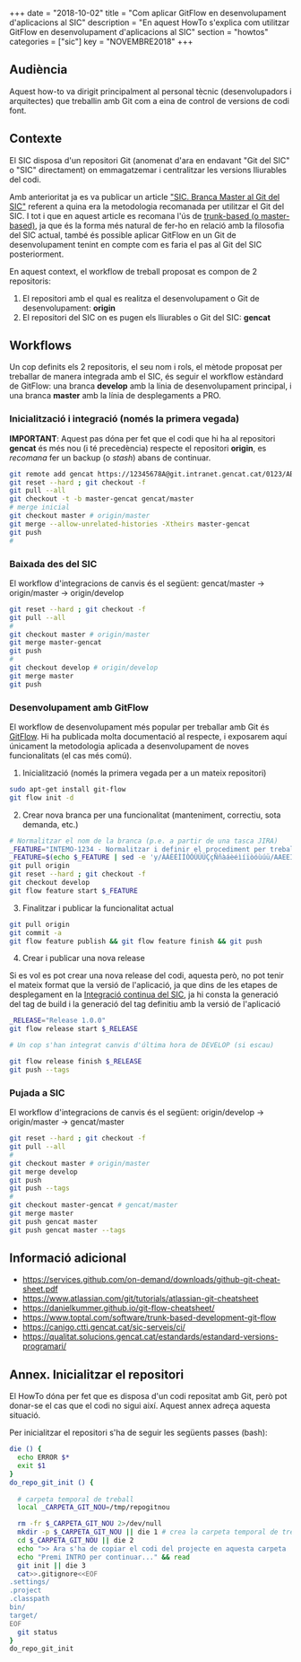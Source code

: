 +++
date = "2018-10-02"
title = "Com aplicar GitFlow en desenvolupament d'aplicacions al SIC"
description = "En aquest HowTo s'explica com utilitzar GitFlow en desenvolupament d'aplicacions al SIC"
section = "howtos"
categories = ["sic"]
key = "NOVEMBRE2018"
+++

## Audiència

Aquest how-to va dirigit principalment al personal tècnic (desenvolupadors i arquitectes) que treballin amb Git com a eina de control de versions de codi font.

## Contexte

El SIC disposa d'un repositori Git (anomenat d'ara en endavant "Git del SIC" o "SIC" directament) on emmagatzemar i centralitzar les versions lliurables del codi.

Amb anterioritat ja es va publicar un article ["SIC. Branca Master al Git del SIC"](https://canigo.ctti.gencat.cat/noticies/2018-03-05-SIC-Utilitzar-branca-master/) referent a quina era la metodologia recomanada per utilitzar el Git del SIC. I tot i que en aquest article es recomana l'ús de [trunk-based (o master-based)](https://continuousdelivery.com/foundations/continuous-integration/), ja que és la forma més natural de fer-ho en relació amb la filosofia del SIC actual, també és possible aplicar GitFlow en un Git de desenvolupament tenint en compte com es faria el pas al Git del SIC posteriorment.

En aquest context, el workflow de treball proposat es compon de 2 repositoris:

1. El repositori amb el qual es realitza el desenvolupament o Git de desenvolupament: **origin**
2. El repositori del SIC on es pugen els lliurables o Git del SIC: **gencat**

## Workflows

Un cop definits els 2 repositoris, el seu nom i rols, el mètode proposat per treballar de manera integrada amb el SIC, és seguir el workflow estàndard de GitFlow: una branca **develop** amb la línia de desenvolupament principal, i una branca **master** amb la línia de desplegaments a PRO.

### Inicialització i integració (només la primera vegada)

**IMPORTANT**: Aquest pas dóna per fet que el codi que hi ha al repositori **gencat** és més nou (i té precedència) respecte el repositori **origin**, es _recomana_ fer un backup (o _stash_) abans de continuar.

```bash
git remote add gencat https://12345678A@git.intranet.gencat.cat/0123/ABC.git --tags -f -m master
git reset --hard ; git checkout -f
git pull --all
git checkout -t -b master-gencat gencat/master
# merge inicial
git checkout master # origin/master
git merge --allow-unrelated-histories -Xtheirs master-gencat
git push
#
```

### Baixada des del SIC

El workflow d'integracions de canvis és el següent: gencat/master -> origin/master -> origin/develop

```bash
git reset --hard ; git checkout -f
git pull --all
#
git checkout master # origin/master
git merge master-gencat
git push
#
git checkout develop # origin/develop
git merge master
git push
```

### Desenvolupament amb GitFlow

El workflow de desenvolupament més popular per treballar amb Git és [GitFlow](https://datasift.github.io/gitflow/IntroducingGitFlow.html). Hi ha publicada molta documentació al respecte, i exposarem aquí únicament la metodologia aplicada a desenvolupament de noves funcionalitats (el cas més comú).

1. Inicialització (només la primera vegada per a un mateix repositori)

```bash
sudo apt-get install git-flow
git flow init -d
```

2. Crear nova branca per una funcionalitat (manteniment, correctiu, sota demanda, etc.)

```bash
# Normalitzar el nom de la branca (p.e. a partir de una tasca JIRA)
_FEATURE="INTEMO-1234 - Normalitzar i definir el procediment per treballar amb l'eina de  desenvolupament Git"
_FEATURE=$(echo $_FEATURE | sed -e 'y/ÀÁÈÉÌÍÒÓÙÚÜÇçÑñàáèéìíïòóùúü/AAEEIIOOUUUCcNnaaeeiiioouuu/' -e 's:[^-0-9A-Za-z]:_:g' -e 's:_\{2,\}:_:g' -e 's:^_::' -e s:_el_:_:g -e s:_l_:_:g -e s:_amb_:_:g -e s:_i_:_:g -e s:_-_:-:g -e 's:_$::' | cut -c-80)
git pull origin
git reset --hard ; git checkout -f
git checkout develop
git flow feature start $_FEATURE
```

3. Finalitzar i publicar la funcionalitat actual

```bash
git pull origin
git commit -a
git flow feature publish && git flow feature finish && git push
```

4. Crear i publicar una nova release

Si es vol es pot crear una nova release del codi, aquesta però, no pot tenir el mateix format que la versió de l'aplicació, ja que dins de les etapes de desplegament en la [Integració continua del SIC](https://canigo.ctti.gencat.cat/sic-serveis/ci/#etapes-de-desplegament), ja hi consta la generació del tag de build i la generació del tag definitiu amb la versió de l'aplicació

```bash
_RELEASE="Release 1.0.0"
git flow release start $_RELEASE

# Un cop s'han integrat canvis d'última hora de DEVELOP (si escau)

git flow release finish $_RELEASE
git push --tags
```

### Pujada a SIC

El workflow d'integracions de canvis és el següent: origin/develop -> origin/master -> gencat/master

```bash
git reset --hard ; git checkout -f
git pull --all
#
git checkout master # origin/master
git merge develop
git push
git push --tags
#
git checkout master-gencat # gencat/master
git merge master
git push gencat master
git push gencat master --tags
```



## Informació adicional

* https://services.github.com/on-demand/downloads/github-git-cheat-sheet.pdf
* https://www.atlassian.com/git/tutorials/atlassian-git-cheatsheet
* https://danielkummer.github.io/git-flow-cheatsheet/
* https://www.toptal.com/software/trunk-based-development-git-flow
* https://canigo.ctti.gencat.cat/sic-serveis/ci/
* https://qualitat.solucions.gencat.cat/estandards/estandard-versions-programari/

## Annex. Inicialitzar el repositori

El HowTo dóna per fet que es disposa d'un codi repositat amb Git, però pot donar-se el cas que el codi no sigui així. Aquest annex adreça aquesta situació.

Per inicialitzar el repositori s'ha de seguir les següents passes (bash):

```bash
die () {
  echo ERROR $*
  exit $1
}
do_repo_git_init () {
  
  # carpeta temporal de treball
  local _CARPETA_GIT_NOU=/tmp/repogitnou

  rm -fr $_CARPETA_GIT_NOU 2>/dev/null
  mkdir -p $_CARPETA_GIT_NOU || die 1 # crea la carpeta temporal de treball
  cd $_CARPETA_GIT_NOU || die 2
  echo ">> Ara s'ha de copiar el codi del projecte en aquesta carpeta : $_CARPETA_GIT_NOU <<"
  echo "Premi INTRO per continuar..." && read
  git init || die 3
  cat>>.gitignore<<EOF
.settings/
.project
.classpath
bin/
target/
EOF
  git status
}
do_repo_git_init
```

